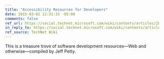 ```yaml
---
title: "Accessibility Resources for Developers"
date: 2015-03-02 12:31:33 -05:00
comments: false
ref_url: https://social.technet.microsoft.com/wiki/contents/articles/28725.accessibility-resources-for-developers.aspx
in_reply_to: https://social.technet.microsoft.com/wiki/contents/articles/28725.accessibility-resources-for-developers.aspx
ref_source: TechNet Wiki
---
```


This is a treasure trove of software development resources—Web and otherwise—compiled by Jeff Petty. 